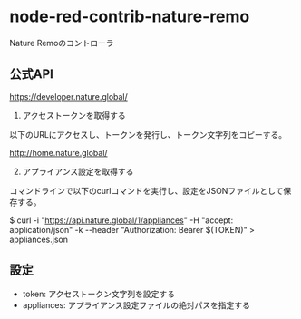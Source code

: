 # node-red-contrib-nature-remo

Nature Remoのコントローラ

## 公式API

https://developer.nature.global/ 

1. アクセストークンを取得する

以下のURLにアクセスし、トークンを発行し、トークン文字列をコピーする。

http://home.nature.global/

2. アプライアンス設定を取得する

コマンドラインで以下のcurlコマンドを実行し、設定をJSONファイルとして保存する。

$ curl -i "https://api.nature.global/1/appliances" -H "accept: application/json" -k --header "Authorization: Bearer $(TOKEN)" > appliances.json

## 設定

- token: アクセストークン文字列を設定する
- appliances: アプライアンス設定ファイルの絶対パスを指定する
